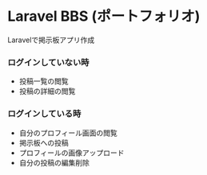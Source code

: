 # Laravel BBS (ポートフォリオ)
Laravelで掲示板アプリ作成

### ログインしていない時
- 投稿一覧の閲覧
- 投稿の詳細の閲覧

### ログインしている時
- 自分のプロフィール画面の閲覧
- 掲示板への投稿
- プロフィールの画像アップロード
- 自分の投稿の編集削除
